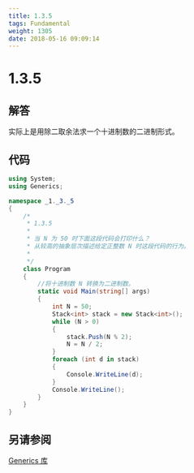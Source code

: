 ```yaml
---
title: 1.3.5
tags: Fundamental
weight: 1305
date: 2018-05-16 09:09:14
---
```


# 1.3.5


## 解答

实际上是用除二取余法求一个十进制数的二进制形式。

## 代码

```csharp
using System;
using Generics;

namespace _1._3._5
{
    /*
     * 1.3.5
     * 
     * 当 N 为 50 时下面这段代码会打印什么？
     * 从较高的抽象层次描述给定正整数 N 时这段代码的行为。
     * 
     */
    class Program
    {
        //将十进制数 N 转换为二进制数。
        static void Main(string[] args)
        {
            int N = 50;
            Stack<int> stack = new Stack<int>();
            while (N > 0)
            {
                stack.Push(N % 2);
                N = N / 2;
            }
            foreach (int d in stack)
            {
                Console.WriteLine(d);
            }
            Console.WriteLine();
        }
    }
}
```

## 另请参阅

[Generics 库](https://github.com/ikesnowy/Algorithms-4th-Edition-in-Csharp/tree/master/1%20Fundamental/1.3/Generics)
